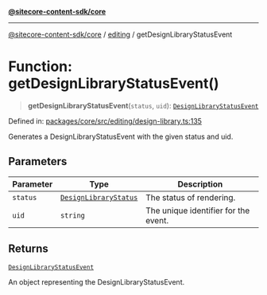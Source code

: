 [**@sitecore-content-sdk/core**](../../README.md)

***

[@sitecore-content-sdk/core](../../README.md) / [editing](../README.md) / getDesignLibraryStatusEvent

# Function: getDesignLibraryStatusEvent()

> **getDesignLibraryStatusEvent**(`status`, `uid`): [`DesignLibraryStatusEvent`](../interfaces/DesignLibraryStatusEvent.md)

Defined in: [packages/core/src/editing/design-library.ts:135](https://github.com/Sitecore/content-sdk/blob/f6db146e94b4d93e3130198881311b56027bf1b4/packages/core/src/editing/design-library.ts#L135)

Generates a DesignLibraryStatusEvent with the given status and uid.

## Parameters

| Parameter | Type | Description |
| ------ | ------ | ------ |
| `status` | [`DesignLibraryStatus`](../enumerations/DesignLibraryStatus.md) | The status of rendering. |
| `uid` | `string` | The unique identifier for the event. |

## Returns

[`DesignLibraryStatusEvent`](../interfaces/DesignLibraryStatusEvent.md)

An object representing the DesignLibraryStatusEvent.
